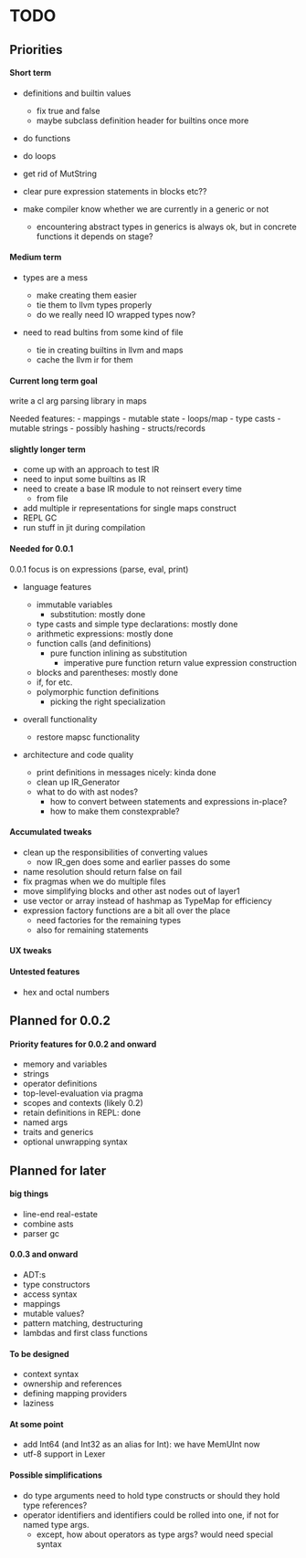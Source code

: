 # TODO

## Priorities

#### Short term

- definitions and builtin values
    - fix true and false
    - maybe subclass definition header for builtins once more

- do functions
- do loops
- get rid of MutString

- clear pure expression statements in blocks etc??
- make compiler know whether we are currently in a generic or not
    - encountering abstract types in generics is always ok, but in concrete functions it depends on stage?

#### Medium term

- types are a mess
    - make creating them easier
    - tie them to llvm types properly
    - do we really need IO wrapped types now?

- need to read bultins from some kind of file
    - tie in creating builtins in llvm and maps
    - cache the llvm ir for them

#### Current long term goal

write a cl arg parsing library in maps <br>

Needed features:
    - mappings
    - mutable state
    - loops/map
    - type casts
    - mutable strings
    - possibly hashing
    - structs/records

#### slightly longer term

- come up with an approach to test IR
- need to input some builtins as IR
- need to create a base IR module to not reinsert every time
    - from file
- add multiple ir representations for single maps construct
- REPL GC
- run stuff in jit during compilation

#### Needed for 0.0.1

0.0.1 focus is on expressions (parse, eval, print)

- language features
    - immutable variables
        - substitution: mostly done
    - type casts and simple type declarations: mostly done
    - arithmetic expressions: mostly done
    - function calls (and definitions)
        - pure function inlining as substitution
            - imperative pure function return value expression construction
    - blocks and parentheses: mostly done
    - if, for etc.
    - polymorphic function definitions
        - picking the right specialization

- overall functionality
    - restore mapsc functionality

- architecture and code quality
    - print definitions in messages nicely: kinda done
    - clean up IR_Generator
    - what to do with ast nodes?
        - how to convert between statements and expressions in-place?
        - how to make them constexprable?

#### Accumulated tweaks

- clean up the responsibilities of converting values
    - now IR_gen does some and earlier passes do some
- name resolution should return false on fail
- fix pragmas when we do multiple files
- move simplifying blocks and other ast nodes out of layer1
- use vector or array instead of hashmap as TypeMap for efficiency
- expression factory functions are a bit all over the place
    - need factories for the remaining types
    - also for remaining statements

#### UX tweaks

#### Untested features

- hex and octal numbers

## Planned for 0.0.2

#### Priority features for 0.0.2 and onward

- memory and variables
- strings
- operator definitions
- top-level-evaluation via pragma
- scopes and contexts (likely 0.2)
- retain definitions in REPL: done
- named args
- traits and generics
- optional unwrapping syntax

## Planned for later

#### big things

- line-end real-estate
- combine asts
- parser gc

#### 0.0.3 and onward

- ADT:s
- type constructors
- access syntax
- mappings
- mutable values?
- pattern matching, destructuring
- lambdas and first class functions

#### To be designed

- context syntax
- ownership and references
- defining mapping providers
- laziness

#### At some point

- add Int64 (and Int32 as an alias for Int): we have MemUInt now
- utf-8 support in Lexer

#### Possible simplifications

- do type arguments need to hold type constructs or should they hold type references?
- operator identifiers and identifiers could be rolled into one, if not for named type args.
    - except, how about operators as type args? would need special syntax